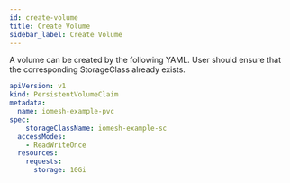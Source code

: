 ```yaml
---
id: create-volume
title: Create Volume
sidebar_label: Create Volume
---
```


A volume can be created by the following YAML. User should ensure that the corresponding StorageClass already exists.

```yaml
apiVersion: v1
kind: PersistentVolumeClaim
metadata:
  name: iomesh-example-pvc
spec:
    storageClassName: iomesh-example-sc
  accessModes:
    - ReadWriteOnce
  resources:
    requests:
      storage: 10Gi
```

